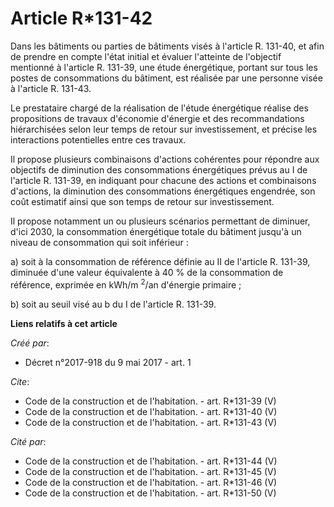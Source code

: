 # Article R*131-42

Dans les bâtiments ou parties de bâtiments visés à l'article R. 131-40, et afin de prendre en compte l'état initial et
évaluer l'atteinte de l'objectif mentionné à l'article R. 131-39, une étude énergétique, portant sur tous les postes de
consommations du bâtiment, est réalisée par une personne visée à l'article R. 131-43.

Le prestataire chargé de la réalisation de l'étude énergétique réalise des propositions de travaux d'économie d'énergie et
des recommandations hiérarchisées selon leur temps de retour sur investissement, et précise les interactions potentielles
entre ces travaux.

Il propose plusieurs combinaisons d'actions cohérentes pour répondre aux objectifs de diminution des consommations
énergétiques prévus au I de l'article R. 131-39, en indiquant pour chacune des actions et combinaisons d'actions, la
diminution des consommations énergétiques engendrée, son coût estimatif ainsi que son temps de retour sur investissement.

Il propose notamment un ou plusieurs scénarios permettant de diminuer, d'ici 2030, la consommation énergétique totale du
bâtiment jusqu'à un niveau de consommation qui soit inférieur :

a) soit à la consommation de référence définie au II de l'article R. 131-39, diminuée d'une valeur équivalente à 40 % de la
consommation de référence, exprimée en kWh/m
  <sup>2</sup>/an d'énergie primaire ;

b) soit au seuil visé au b du I de l'article R. 131-39.

**Liens relatifs à cet article**

_Créé par_:

  - Décret n°2017-918 du 9 mai 2017 - art. 1

_Cite_:

  - Code de la construction et de l'habitation. - art. R*131-39 (V)
  - Code de la construction et de l'habitation. - art. R*131-40 (V)
  - Code de la construction et de l'habitation. - art. R*131-43 (V)

_Cité par_:

  - Code de la construction et de l'habitation. - art. R*131-44 (V)
  - Code de la construction et de l'habitation. - art. R*131-45 (V)
  - Code de la construction et de l'habitation. - art. R*131-46 (V)
  - Code de la construction et de l'habitation. - art. R*131-50 (V)
